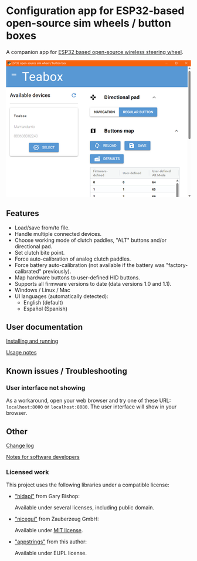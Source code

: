 # Configuration app for ESP32-based open-source sim wheels / button boxes

A companion app for [ESP32 based open-source wireless steering wheel](https://github.com/afpineda/OpenSourceSimWheelESP32).

![Screenshot](./resources/Screenshot.png)

## Features

- Load/save from/to file.
- Handle multiple connected devices.
- Choose working mode of clutch paddles, "ALT" buttons and/or directional pad.
- Set clutch bite point.
- Force auto-calibration of analog clutch paddles.
- Force battery auto-calibration (not available if the battery was "factory-calibrated" previously).
- Map hardware buttons to user-defined HID buttons.
- Supports all firmware versions to date (data versions 1.0 and 1.1).
- Windows / Linux / Mac
- UI languages (automatically detected):
  - English (default)
  - Español (Spanish)

## User documentation

[Installing and running](./doc/Install_en.md)

[Usage notes](./doc/UsageNotes_en.md)

## Known issues / Troubleshooting

### User interface not showing

As a workaround, open your web browser and try one of these URL: `localhost:8000` or `localhost:8080`.
The user interface will show in your browser.

## Other

[Change log](./doc/ChangeLog.md)

[Notes for software developers](./doc/Dev_notes.md)

### Licensed work

This project uses the following libraries under a compatible license:

- ["hidapi"](https://github.com/trezor/cython-hidapi) from Gary Bishop:

  Available under several licenses, including public domain.

- ["nicegui"](https://nicegui.io/) from Zauberzeug GmbH:

  Available under [MIT license](https://mit-license.org/).

- ["appstrings"](ttps://github.com/afpineda/appstrings-python) from this author:

  Available under EUPL license.
